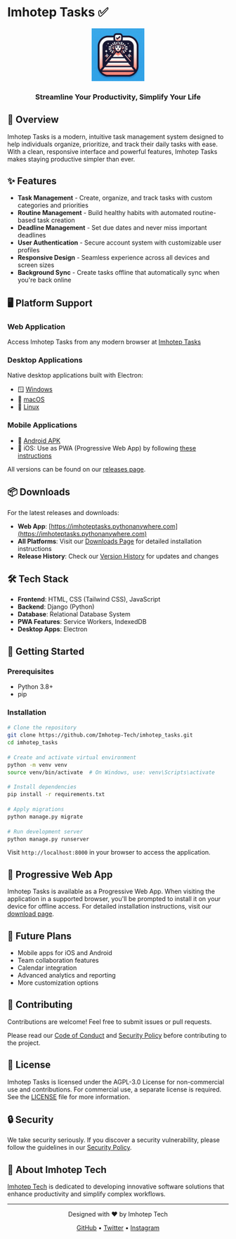 # Imhotep Tasks ✅

<div align="center">
  <img src="./static/imhotep_tasks.png" alt="Imhotep Tasks Logo" width="120">
  <br>
  <h3>Streamline Your Productivity, Simplify Your Life</h3>
</div>

## 🚀 Overview

Imhotep Tasks is a modern, intuitive task management system designed to help individuals organize, prioritize, and track their daily tasks with ease. With a clean, responsive interface and powerful features, Imhotep Tasks makes staying productive simpler than ever.

## ✨ Features

- **Task Management** - Create, organize, and track tasks with custom categories and priorities
- **Routine Management** - Build healthy habits with automated routine-based task creation
- **Deadline Management** - Set due dates and never miss important deadlines 
- **User Authentication** - Secure account system with customizable user profiles
- **Responsive Design** - Seamless experience across all devices and screen sizes
- **Background Sync** - Create tasks offline that automatically sync when you're back online

## 🖥️ Platform Support

### Web Application
Access Imhotep Tasks from any modern browser at [Imhotep Tasks](https://imhoteptasks.pythonanywhere.com)

### Desktop Applications
Native desktop applications built with Electron:
- 🪟 [Windows](https://github.com/Imhotep-Tech/imhotep_tasks/releases/download/1.0.0/Imhotep.Tasks.Setup.1.0.0.exe)
- 🍎 [macOS](https://github.com/Imhotep-Tech/imhotep_tasks/releases/download/1.0.0/Imhotep.Tasks-1.0.0.dmg) 
- 🐧 [Linux](https://github.com/Imhotep-Tech/imhotep_tasks/releases/download/1.0.0/imhotep-tasks_1.0.0_amd64.snap)

### Mobile Applications
- 📱 [Android APK](https://github.com/Imhotep-Tech/imhotep_tasks/releases/latest/download/imhotep-tasks.apk)
- 📱 iOS: Use as PWA (Progressive Web App) by following [these instructions](https://imhoteptasks.pythonanywhere.com/download)

All versions can be found on our [releases page](https://github.com/Imhotep-Tech/imhotep_tasks/releases).

## 📦 Downloads

For the latest releases and downloads:

- **Web App**: [https://imhoteptasks.pythonanywhere.com](https://imhoteptasks.pythonanywhere.com)
- **All Platforms**: Visit our [Downloads Page](https://imhoteptasks.pythonanywhere.com/download) for detailed installation instructions
- **Release History**: Check our [Version History](https://imhoteptasks.pythonanywhere.com/version) for updates and changes

## 🛠️ Tech Stack

- **Frontend**: HTML, CSS (Tailwind CSS), JavaScript
- **Backend**: Django (Python)
- **Database**: Relational Database System
- **PWA Features**: Service Workers, IndexedDB
- **Desktop Apps**: Electron

## 🚀 Getting Started

### Prerequisites
- Python 3.8+
- pip

### Installation

```bash
# Clone the repository
git clone https://github.com/Imhotep-Tech/imhotep_tasks.git
cd imhotep_tasks

# Create and activate virtual environment
python -m venv venv
source venv/bin/activate  # On Windows, use: venv\Scripts\activate

# Install dependencies
pip install -r requirements.txt

# Apply migrations
python manage.py migrate

# Run development server
python manage.py runserver
```

Visit `http://localhost:8000` in your browser to access the application.

## 📱 Progressive Web App

Imhotep Tasks is available as a Progressive Web App. When visiting the application in a supported browser, you'll be prompted to install it on your device for offline access. For detailed installation instructions, visit our [download page](https://imhoteptasks.pythonanywhere.com/download).

## 🔮 Future Plans

- Mobile apps for iOS and Android
- Team collaboration features
- Calendar integration
- Advanced analytics and reporting
- More customization options

## 🤝 Contributing

Contributions are welcome! Feel free to submit issues or pull requests.

Please read our [Code of Conduct](CODE_OF_CONDUCT.md) and [Security Policy](SECURITY.md) before contributing to the project.

## 📄 License

Imhotep Tasks is licensed under the AGPL-3.0 License for non-commercial use and contributions. For commercial use, a separate license is required. See the [LICENSE](LICENSE) file for more information.

## 🔒 Security

We take security seriously. If you discover a security vulnerability, please follow the guidelines in our [Security Policy](SECURITY.md).

## 👥 About Imhotep Tech

[Imhotep Tech](https://imhoteptech.vercel.app) is dedicated to developing innovative software solutions that enhance productivity and simplify complex workflows.

---

<div align="center">
  <p>Designed with ❤️ by Imhotep Tech</p>
  <p>
    <a href="https://github.com/Imhotep-Tech">GitHub</a> •
    <a href="https://x.com/Imhoteptech1">Twitter</a> •
    <a href="https://www.instagram.com/imhotep_tech">Instagram</a>
  </p>
</div>

